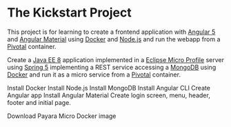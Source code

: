 # The Kickstart Project

This project is for learning to create a frontend application with [Angular 5](https://www.angular.io) and [Angular Material](https://material.angular.io/) using [Docker](https://www.docker.com) and [Node.js](https://nodejs.org) and run the webapp from a [Pivotal](https://pivotal.io/) container.

Create a [Java EE 8](http://www.oracle.com/technetwork/java/javaee/overview/index.html) application implemented in a [Eclipse Micro Profile](https://projects.eclipse.org/projects/technology.microprofile) server using [Spring 5](https://spring.io/) implementing a REST service accessing a [MongoDB](https://www.mongodb.com/) using [Docker](https://www.docker.com) and run it as a micro service from a [Pivotal](https://pivotal.io/) container.

Install Docker
Install Node.js
Install MongoDB
Install Angular CLI
Create Angular app
Install Angular Material
Create login screen, menu, header, footer and initial page.

Download Payara Micro Docker image